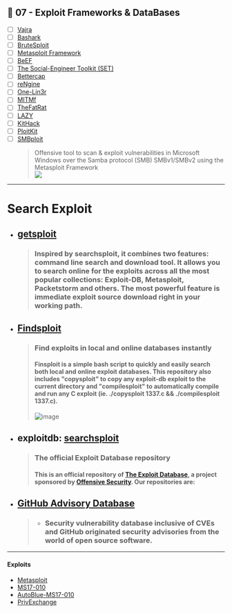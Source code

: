 ## 🔸 07 - Exploit Frameworks & DataBases 
  - [ ] [Vajra](https://github.com/r3curs1v3-pr0xy/vajra)
  - [ ] [Bashark](https://github.com/redcode-labs/Bashark)
  - [ ] [BruteSploit](https://github.com/screetsec/BruteSploit)
  - [ ] [Metasploit Framework](https://github.com/rapid7/metasploit-framework)
  - [ ] [BeEF](https://github.com/beefproject/beef)
  - [ ] [The Social-Engineer Toolkit (SET)](https://github.com/trustedsec/social-engineer-toolkit)
  - [ ] [Bettercap](https://github.com/bettercap/bettercap)
  - [ ] [reNgine](https://github.com/yogeshojha/rengine)
  - [ ] [One-Lin3r](https://github.com/D4Vinci/One-Lin3r)   
  - [ ] [MITMf](https://github.com/byt3bl33d3r/MITMf)
  - [ ] [TheFatRat](https://github.com/Screetsec/TheFatRat)
  - [ ] [LAZY](https://github.com/arismelachroinos/lscript)
  - [ ] [KitHack](https://github.com/AdrMXR/KitHack)
  - [ ] [PloitKit](https://github.com/rajeshmajumdar/PloitKit)
  - [ ] [SMBploit](https://github.com/d4t4s3c/SMBploit)
    > Offensive tool to scan & exploit vulnerabilities in Microsoft Windows over the Samba protocol (SMB) SMBv1/SMBv2 using the Metasploit Framework <br>
    > ![](https://github.com/d4t4s3c/SMBploit/blob/master/screenshot/screenshot2.png)

---

# Search Exploit 
- ## [getsploit](https://github.com/vulnersCom/getsploit)
  > ### Inspired by searchsploit, it combines two features: command line search and download tool. It allows you to search online for the exploits across all the most popular collections: Exploit-DB, Metasploit, Packetstorm and others. The most powerful feature is immediate exploit source download right in your working path.

- ## [Findsploit](https://github.com/1N3/Findsploit)
  > ### Find exploits in local and online databases instantly
  > #### Finsploit is a simple bash script to quickly and easily search both local and online exploit databases. This repository also includes "copysploit" to copy any exploit-db exploit to the current directory and "compilesploit" to automatically compile and run any C exploit (ie. ./copysploit 1337.c && ./compilesploit 1337.c).
  > ![image](https://user-images.githubusercontent.com/51442719/174758437-375b6701-35b9-4aec-a290-3030f8f61872.png)

- ## exploitdb: [searchsploit](https://github.com/offensive-security/exploitdb)
  > ### The official Exploit Database repository
  > #### This is an official repository of [The Exploit Database](https://www.exploit-db.com/), a project sponsored by [Offensive Security](https://www.offensive-security.com/). Our repositories are:

- ## [GitHub Advisory Database](https://github.com/advisories)
  > - ### Security vulnerability database inclusive of CVEs and GitHub originated security advisories from the world of open source software.

---

#### Exploits

- [Metasploit](https://github.com/rapid7/metasploit-framework)
- [MS17-010](https://github.com/worawit/MS17-010)
- [AutoBlue-MS17-010](https://github.com/3ndG4me/AutoBlue-MS17-010)
- [PrivExchange](https://github.com/dirkjanm/PrivExchange)
